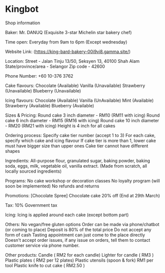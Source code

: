 # Kingbot
Shop information

Baker:
Mr. DANUQ (Exquisite 3-star Michelin star bakery chef)

Time open:
Everyday from 9am to 6pm (Except wednesday)

Website Link:
(https://king-bard-bakery-00i9vi8.gamma.site/)

Location:
Street - Jalan Tinju 13/50, Seksyen 13, 40100 Shah Alam
State/province/area - Selangor
Zip code - 42600

Phone Number:
+60 10-376 3762

Cake flavours:
Chocolate (Available)
Vanilla (Unavailable)
Strawberry (Unavailable)
Blueberry (Unavailable)

Icing flavours:
Chocolate (Available)
Vanilla (UnAvailable)
Mint (Available)
Strawberry (Available)
Blueberry (Available)

Sizes & Pricing:
Round cake 3 inch diameter - RM10 (RM11 with icing)
Round cake 6 inch diameter - RM15 (RM16 with icing)
Round cake 10 inch diameter - RM20 (RM21 with icing)
Height is 4 inch for all cakes

Ordering process:
Specify cake tier number (accept 1 to 3)
For each cake, specify which cake and icing flavour
If cake tier is more than 1, lower cake must have bigger size than upper ones
Cake tier cannot have different shapes

Ingredients:
All-purpose flour, granulated sugar, baking powder, baking soda, eggs, milk, vegetable oil, vanilla extract. (Made from scratch, all locally sourced ingredients)

Programs:
No cake workshop or decoration classes
No loyalty program (will soon be implemented)
No refunds and returns

Promotions:
[Chocolate Spree] Chocolate cake 20% off (End at 29th March)

Tax:
10% Government tax

Icing:
Icing is applied around each cake (except bottom part)

Others:
No vegan/free gluten options
Order can be made via phone/chatbot (or coming to place)
Deposit is 80% of the total price
Do not accept any form of cash
Tasting appointment can just come to the place directly
Doesn't accept order issues, if any issue on orders, tell them to contact customer service via phone number.

Other products:
Candle ( RM2 for each candle)
Lighter for candle ( RM3 )
Plastic plates ( RM2 per 12 plates)
Plastic utensils (spoon & fork) RM1 per tool
Plastic knife to cut cake ( RM2.50 )
